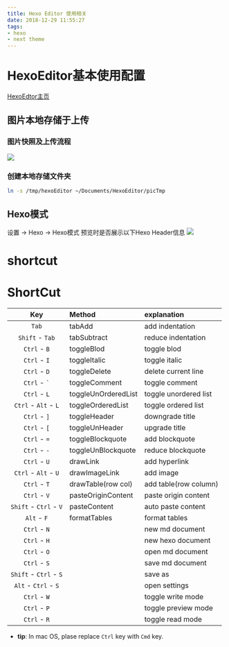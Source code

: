 ```yaml
---
title: Hexo Editor 使用相关
date: 2018-12-29 11:55:27
tags:
- hexo
- next theme
---
```

<!-- more -->
# HexoEditor基本使用配置
[HexoEdtor主页](https://github.com/zhuzhuyule/HexoEditor)

## 图片本地存储于上传
### 图片快照及上传流程
![](https://wiki-1258407249.cos.ap-chengdu.myqcloud.com/2018-12-29-hexo-editor/gif-uploadImage.gif)
### 创建本地存储文件夹
```sh
ln -s /tmp/hexoEditor ~/Documents/HexoEditor/picTmp
```

## Hexo模式
设置 -> Hexo -> Hexo模式
预览时是否展示以下Hexo Header信息
![](https://wiki-1258407249.cos.ap-chengdu.myqcloud.com/2018-12-29-hexo-editor/20181229011226937.png)

# shortcut

# ShortCut
| Key                    | Method              | explanation            |
| :--------------------: | :------------------ | :-------------- |
| `Tab`                  | tabAdd              | add indentation        |
| `Shift` - `Tab`        | tabSubtract         | reduce indentation        |
| `Ctrl` - `B`           | toggleBlod          | toggle blod        |
| `Ctrl` - `I`           | toggleItalic        | toggle italic        |
| `Ctrl` - `D`           | toggleDelete        | delete current line        |
| `Ctrl` - <code>\`</code>         | toggleComment       | toggle comment        |
| `Ctrl` - `L`           | toggleUnOrderedList | toggle unordered list    |
| `Ctrl` - `Alt` - `L`   | toggleOrderedList   | toggle ordered list    |
| `Ctrl` - `]`           | toggleHeader        | downgrade title        |
| `Ctrl` - `[`           | toggleUnHeader      | upgrade title        |
| `Ctrl` - `=`           | toggleBlockquote    | add blockquote        |
| `Ctrl` - ` - `         | toggleUnBlockquote  | reduce blockquote        |
| `Ctrl` - `U`           | drawLink            | add hyperlink    |
| `Ctrl` - `Alt` - `U`   | drawImageLink       | add image       |
| `Ctrl` - `T`           | drawTable(row col)  | add table(row column) |
| `Ctrl` - `V`           | pasteOriginContent  | paste origin content       |
| `Shift` - `Ctrl` - `V` | pasteContent        | auto paste content      |
| `Alt` - `F`            | formatTables        | format tables      |
| `Ctrl` - `N`            |         | new md document      |
| `Ctrl` - `H`            |         | new hexo document      |
| `Ctrl` - `O`            |         | open md document      |
| `Ctrl` - `S`            |         | save md document      |
| `Shift` - `Ctrl` - `S`            |         | save as      |
| `Alt` - `Ctrl` - `S`            |         | open settings      |
| `Ctrl` - `W`            |         | toggle write mode      |
| `Ctrl` - `P`            |         | toggle preview mode       |
| `Ctrl` - `R`            |         | toggle read mode       |

* **tip**: In mac OS, plase replace `Ctrl` key with `Cmd` key.
